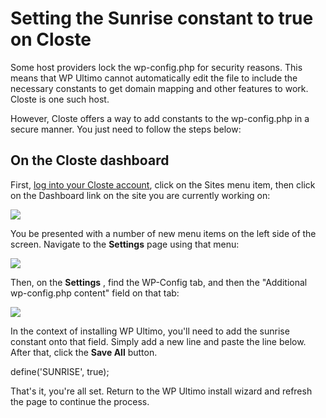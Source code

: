 # Setting the Sunrise constant to true on Closte

Some host providers lock the wp-config.php for security reasons. This means that WP Ultimo cannot automatically edit the file to include the necessary constants to get domain mapping and other features to work. Closte is one such host.

However, Closte offers a way to add constants to the wp-config.php in a secure manner. You just need to follow the steps below:

## On the Closte dashboard

First, [log into your Closte account](https://app.closte.com/), click on the Sites menu item, then click on the Dashboard link on the site you are currently working on:

![](assets/images/b10dd9f8.png)

You be presented with a number of new menu items on the left side of the screen. Navigate to the **Settings** page using that menu:

![](assets/images/1d656c87.png)

Then, on the **Settings** , find the WP-Config tab, and then the "Additional wp-config.php content" field on that tab:

![](assets/images/2a81c77d.png)

In the context of installing WP Ultimo, you'll need to add the sunrise constant onto that field. Simply add a new line and paste the line below. After that, click the **Save All** button.

define('SUNRISE', true);

That's it, you're all set. Return to the WP Ultimo install wizard and refresh the page to continue the process.
